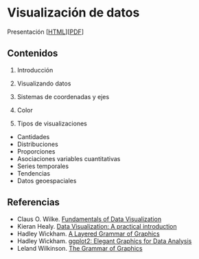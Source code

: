 # Visualización de datos

Presentación [[HTML](./Rmd/00-dataviz.html)][[PDF](./pdf/visualizacion_datos.pdf)]

## Contenidos

1. Introducción

2. Visualizando datos

3. Sistemas de coordenadas y ejes

4. Color

5. Tipos de visualizaciones

  * Cantidades
  * Distribuciones
  * Proporciones
  * Asociaciones variables cuantitativas
  * Series temporales
  * Tendencias
  * Datos geoespaciales

## Referencias

  * Claus O. Wilke. [Fundamentals of Data Visualization](https://serialmentor.com/dataviz/)
  * Kieran Healy. [Data Visualization: A practical introduction](https://socviz.co/)
  * Hadley Wickham. [A Layered Grammar of Graphics](http://vita.had.co.nz/papers/layered-grammar.pdf)
  * Hadley Wickham. [ggplot2: Elegant Graphics for Data Analysis](https://ggplot2-book.org/)
  * Leland Wilkinson. [The Grammar of Graphics](https://www.springer.com/gp/book/9780387245447)
  
